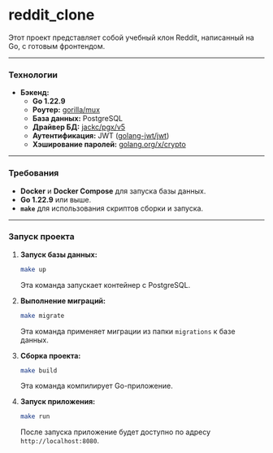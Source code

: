 # reddit_clone

Этот проект представляет собой учебный клон Reddit, написанный на Go, с готовым фронтендом.

---

### Технологии

- **Бэкенд:**
  - **Go 1.22.9**
  - **Роутер:** [gorilla/mux](https://github.com/gorilla/mux)
  - **База данных:** PostgreSQL
  - **Драйвер БД:** [jackc/pgx/v5](https://github.com/jackc/pgx)
  - **Аутентификация:** JWT ([golang-jwt/jwt](https://github.com/golang-jwt/jwt))
  - **Хэширование паролей:** [golang.org/x/crypto](https://pkg.go.dev/golang.org/x/crypto)

---

### Требования

- **Docker** и **Docker Compose** для запуска базы данных.
- **Go 1.22.9** или выше.
- **`make`** для использования скриптов сборки и запуска.

---

### Запуск проекта
1.  **Запуск базы данных:**
    ```bash
    make up
    ```
    Эта команда запускает контейнер с PostgreSQL.

2.  **Выполнение миграций:**
    ```bash
    make migrate
    ```
    Эта команда применяет миграции из папки `migrations` к базе данных.

3.  **Сборка проекта:**
    ```bash
    make build
    ```
    Эта команда компилирует Go-приложение.

4.  **Запуск приложения:**
    ```bash
    make run
    ```
    После запуска приложение будет доступно по адресу `http://localhost:8080`.



